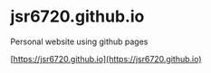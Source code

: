 # jsr6720.github.io
Personal website using github pages

[https://jsr6720.github.io](https://jsr6720.github.io)

